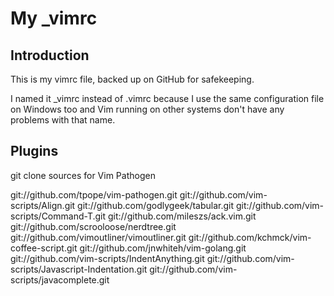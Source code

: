 # My _vimrc

## Introduction

This is my vimrc file, backed up on GitHub for safekeeping.

I named it _vimrc instead of .vimrc because I use the same configuration file on Windows too and Vim running on other systems don't have any problems with that name.

## Plugins

git clone sources for Vim Pathogen

git://github.com/tpope/vim-pathogen.git
git://github.com/vim-scripts/Align.git
git://github.com/godlygeek/tabular.git
git://github.com/vim-scripts/Command-T.git
git://github.com/mileszs/ack.vim.git
git://github.com/scrooloose/nerdtree.git
git://github.com/vimoutliner/vimoutliner.git
git://github.com/kchmck/vim-coffee-script.git
git://github.com/jnwhiteh/vim-golang.git
git://github.com/vim-scripts/IndentAnything.git
git://github.com/vim-scripts/Javascript-Indentation.git
git://github.com/vim-scripts/javacomplete.git
